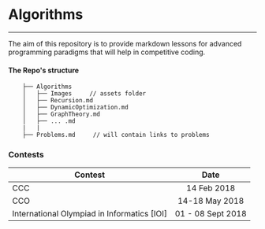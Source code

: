 # Algorithms
---
The aim of this repository is to provide markdown lessons for advanced programming paradigms that will help in competitive coding.

#### The Repo's structure

        ├── Algorithms
        │   ├── Images     // assets folder
        │   ├── Recursion.md
        │   ├── DynamicOptimization.md
        │   ├── GraphTheory.md
        │   ├── ... .md
        |   |
        ├── Problems.md     // will contain links to problems

### Contests
| Contest        | Date                                                       |
| ------------- |:-------------:                                              |
| CCC           | 14 Feb 2018                                                 |
| CCO           | 14-18 May 2018                                              |
| International Olympiad in Informatics [IOI] | 01 - 08 Sept 2018             |
